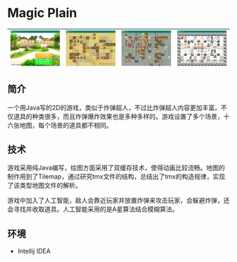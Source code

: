 # Magic Plain

| ![](magicplain1.png)  | ![](magicplain2.png)  | ![](magicplain3.png)  | ![](magicplain4.png)  |
|---|---|---|---|

## 简介

一个用Java写的2D的游戏，类似于炸弹超人，不过比炸弹超人内容更加丰富。不仅道具的种类很多，而且炸弹爆炸效果也是多种多样的。游戏设置了多个场景，十六张地图，每个场景的道具都不相同。

## 技术

游戏采用纯Java编写，绘图方面采用了双缓存技术，使得动画比较流畅。地图的制作用到了Tilemap，通过研究tmx文件的结构，总结出了tmx的构造规律，实现了该类型地图文件的解析。

游戏中加入了人工智能，敌人会靠近玩家并放置炸弹来攻击玩家，会躲避炸弹，还会寻找并收取道具。人工智能采用的是A星算法结合模糊算法。

## 环境

* Intellij IDEA

